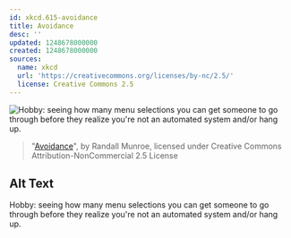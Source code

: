 ```yaml
---
id: xkcd.615-avoidance
title: Avoidance
desc: ''
updated: 1248678000000
created: 1248678000000
sources:
  name: xkcd
  url: 'https://creativecommons.org/licenses/by-nc/2.5/'
  license: Creative Commons 2.5
---
```

![Hobby: seeing how many menu selections you can get someone to go through before they realize you're not an automated system and/or hang up.](https://imgs.xkcd.com/comics/avoidance.png)
> "[Avoidance](https://xkcd.com/615/)", by Randall Munroe, licensed under Creative Commons Attribution-NonCommercial 2.5 License

## Alt Text
Hobby: seeing how many menu selections you can get someone to go through before they realize you're not an automated system and/or hang up.
